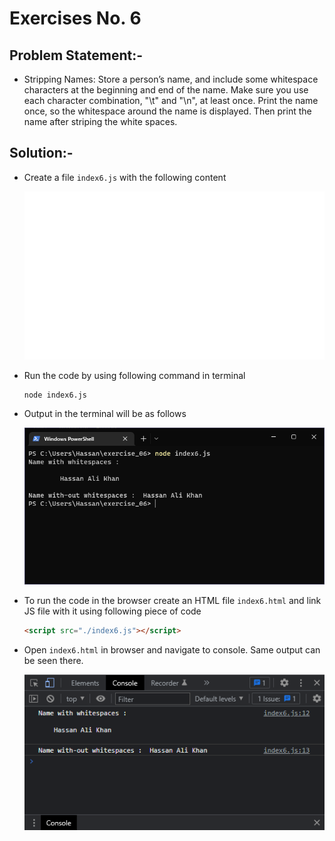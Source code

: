 # Exercises No. 6

## Problem Statement:-

- Stripping Names:
  Store a person’s name, and include some whitespace characters at the beginning and end of the name.
  Make sure you use each character combination, "\t" and "\n", at least once.
  Print the name once, so the whitespace around the name is displayed. Then print the name after striping the white spaces.

## Solution:-

- Create a file `index6.js` with the following content

  ![Exercise 06 JS Code](../snaps/q6p1.svg)

- Run the code by using following command in terminal

  ```
  node index6.js
  ```

- Output in the terminal will be as follows

  ![Exercise 06 Terminal Output](../snaps/q6p2.PNG)

- To run the code in the browser create an HTML file `index6.html` and link JS file with it using following piece of code

  ```html
  <script src="./index6.js"></script>
  ```

- Open `index6.html` in browser and navigate to console. Same output can be seen there.

  ![Exercise 06 Console Output](../snaps/q6p3.PNG)
